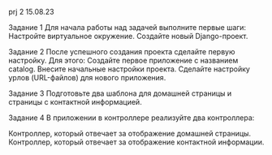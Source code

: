 prj 2 15.08.23

Задание 1
Для начала работы над задачей выполните первые шаги:
Настройте виртуальное окружение.
Создайте новый Django-проект.


Задание 2
После успешного создания проекта сделайте первую настройку. Для этого:
Создайте первое приложение с названием 
catalog.
Внесите начальные настройки проекта.
Сделайте настройку урлов (URL-файлов) для нового приложения.


Задание 3
Подготовьте два шаблона для домашней страницы и страницы с контактной информацией.


Задание 4
В приложении в контроллере реализуйте два контроллера:

 Контроллер, который отвечает за отображение домашней страницы.
 Контроллер, который отвечает за отображение контактной информации.
